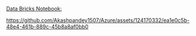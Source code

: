 [Data Bricks Notebook: ](https://databricks-prod-cloudfront.cloud.databricks.com/public/4027ec902e239c93eaaa8714f173bcfc/8955579483629843/1065722091522059/4347609793390266/latest.html)


https://github.com/Akashpandey1507/Azure/assets/124170332/ea1e0c5b-48e4-461b-889c-45b8a8af0bb0
